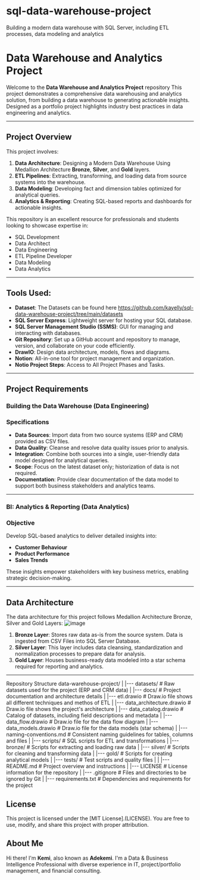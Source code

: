 # sql-data-warehouse-project
Building a modern data warehouse with SQL Server, including ETL processes, data modeling and analytics 
# Data Warehouse and Analytics Project 

Welcome to the **Data Warehouse and Analytics Project** repository 
This project demonstrates a comprehensive data warehousing and analytics solution, from building a data warehouse to generating actionable insights. Designed as a portfolio project highlights industry best practices in data engineering and analytics. 

----
## Project Overview
This project involves:
  1. **Data Architecture**: Designing a Modern Data Warehouse Using Medallion Architecture **Bronze**, **Silver**, and **Gold** layers.
  2. **ETL Pipelines**: Extracting, transforming, and loading data from source systems into the warehouse.
  3. **Data Modeling**: Developing fact and dimension tables optimized for analytical queries.
  4. **Analytics & Reporting**: Creating SQL-based reports and dashboards for actionable insights.

This repository is an excellent resource for professionals and students looking to showcase expertise in:
- SQL Development
- Data Architect
- Data Engineering
- ETL Pipeline Developer
- Data Modeling
- Data Analytics

---
## Tools Used:
- **Dataset**: The Datasets can be found here https://github.com/kayelly/sql-data-warehouse-project/tree/main/datasets
- **SQL Server Express**: Lightweight server for hosting your SQL database.
- **SQL Server Management Studio (SSMS)**: GUI for managing and interacting with databases.
- **Git Repository**: Set up a GitHub account and repository to manage, version, and collaborate on your code efficiently.
- **DrawIO**: Design data architecture, models, flows and diagrams.
- **Notion**: All-in-one tool for project management and organization.
- **Notio Project Steps**: Access to All Project Phases and Tasks.

---
## Project Requirements 

### Building the Data Warehouse (Data Engineering)

### Specifications 
- **Data Sources**: Import data from two source systems (ERP and CRM) provided as CSV files.
- **Data Quality**: Cleanse and resolve data quality issues prior to analysis.
- **Integration**: Combine both sources into a single, user-friendly data model designed for analytical queries.
- **Scope**: Focus on the latest dataset only; historization of data is not required.
- **Documentation**: Provide clear documentation of the data model to support both business stakeholders and analytics teams.


---

### BI: Analytics & Reporting (Data Analytics)

### Objective 
Develop SQL-based analytics to deliver detailed insights into:
- **Customer Behaviour**
- **Product Performance**
- **Sales Trends**


These insights empower stakeholders with key business metrics, enabling strategic decision-making.

---
## Data Architecture 
The data architecture for this project follows Medallion Architecture Bronze, Silver and Gold Layers:
![image](https://github.com/user-attachments/assets/9f07a80f-72c8-4742-aefc-68a0cf29df99)

1. **Bronze Layer**: Stores raw data as-is from the source system. Data is ingested from CSV Files into SQL Server Database.
2. **Silver Layer**: This layer includes data cleansing, standardization and normalization processes to prepare data for analysis.
3. **Gold Layer**: Houses business-ready data modeled into a star schema required for reporting and analytics.
---

Repository Structure
data-warehouse-project/
|
|--- datasets/                            # Raw datasets used for the project (ERP and CRM data)
|
|--- docs/                                # Project documentation and architecture details
|    |--- etl.drawio                      # Draw.io file shows all different techniques and methos of ETL
|    |--- data_architecture.drawio        # Draw.io file shows the project's architecture
|    |--- data_catalog.drawio             # Catalog of datasets, including field descriptions and metadata
|    |--- data_flow.drawio                # Draw.io file for the data flow diagram
|    |--- data_models.drawio              # Draw.io file for the data models (star schema)
|    |--- naming-conventions.md           # Consistent naming guidelines for tables, columns and files
|
|--- scripts/                            # SQL scripts for ETL and transformations
|    |--- bronze/                        # Scripts for extracting and loading raw data
|    |--- silver/                        # Scripts for cleaning and transforming data
|    |--- gold/                          # Scripts for creating analytical models
|
|--- tests/                              # Test scripts and quality files
|
|    |--- README.md                      # Project overview and instructions
|    |--- LICENSE                        # License information for the repository
|    |--- .gitignore                     # Files and directories to be ignored by Git
|    |--- requirements.txt               # Dependencies and requirements for the project

## License 
This project is licensed under the [MIT License].(LICENSE). You are free to use, modify, and share this project with proper attribution.

## About Me
Hi there! I'm  **Kemi**, also known as **Adekemi**. I'm a Data & Business Intelligence Professional with diverse experience in IT, project/portfolio management, and financial consulting.

